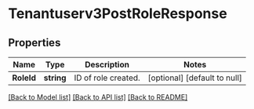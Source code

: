 # Tenantuserv3PostRoleResponse

## Properties
Name | Type | Description | Notes
------------ | ------------- | ------------- | -------------
**RoleId** | **string** | ID of role created. | [optional] [default to null]

[[Back to Model list]](../README.md#documentation-for-models) [[Back to API list]](../README.md#documentation-for-api-endpoints) [[Back to README]](../README.md)

